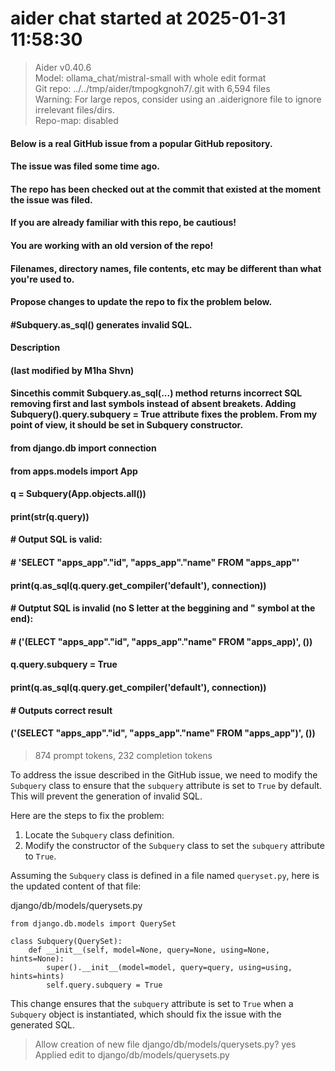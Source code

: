 
# aider chat started at 2025-01-31 11:58:30

> Aider v0.40.6  
> Model: ollama_chat/mistral-small with whole edit format  
> Git repo: ../../tmp/aider/tmpogkgnoh7/.git with 6,594 files  
> Warning: For large repos, consider using an .aiderignore file to ignore irrelevant files/dirs.  
> Repo-map: disabled  

#### Below is a real GitHub issue from a popular GitHub repository.  
#### The issue was filed some time ago.  
#### The repo has been checked out at the commit that existed at the moment the issue was filed.  
#### If you are already familiar with this repo, be cautious!  
#### You are working with an old version of the repo!  
#### Filenames, directory names, file contents, etc may be different than what you're used to.  
####   
#### Propose changes to update the repo to fix the problem below.  
####   
#### #Subquery.as_sql() generates invalid SQL.  
#### Description  
#### 	   
#### 		(last modified by M1ha Shvn)  
#### 	   
#### Since ​this commit Subquery.as_sql(...) method returns incorrect SQL removing first and last symbols instead of absent breakets. Adding Subquery().query.subquery = True attribute fixes the problem. From my point of view, it should be set in Subquery constructor.  
#### from django.db import connection  
#### from apps.models import App  
#### q = Subquery(App.objects.all())  
#### print(str(q.query))  
#### # Output SQL is valid:  
#### # 'SELECT "apps_app"."id", "apps_app"."name" FROM "apps_app"'  
#### print(q.as_sql(q.query.get_compiler('default'), connection))  
#### # Outptut SQL is invalid (no S letter at the beggining and " symbol at the end):  
#### # ('(ELECT "apps_app"."id", "apps_app"."name" FROM "apps_app)', ())  
#### q.query.subquery = True  
#### print(q.as_sql(q.query.get_compiler('default'), connection))  
#### # Outputs correct result  
#### ('(SELECT "apps_app"."id", "apps_app"."name" FROM "apps_app")', ())  
> 874 prompt tokens, 232 completion tokens  

To address the issue described in the GitHub issue, we need to modify the `Subquery` class to ensure that the `subquery` attribute is set to `True` by default. This will prevent the generation of invalid SQL.

Here are the steps to fix the problem:

1. Locate the `Subquery` class definition.
2. Modify the constructor of the `Subquery` class to set the `subquery` attribute to `True`.

Assuming the `Subquery` class is defined in a file named `queryset.py`, here is the updated content of that file:

django/db/models/querysets.py
```
from django.db.models import QuerySet

class Subquery(QuerySet):
    def __init__(self, model=None, query=None, using=None, hints=None):
        super().__init__(model=model, query=query, using=using, hints=hints)
        self.query.subquery = True
```

This change ensures that the `subquery` attribute is set to `True` when a `Subquery` object is instantiated, which should fix the issue with the generated SQL.

> Allow creation of new file django/db/models/querysets.py? yes  
> Applied edit to django/db/models/querysets.py  
